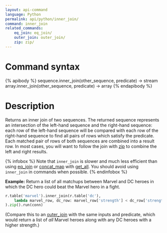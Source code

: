 ```yaml
---
layout: api-command
language: Python
permalink: api/python/inner_join/
command: inner_join
related_commands:
    eq_join: eq_join/
    outer_join: outer_join/
    zip: zip/
---
```


# Command syntax #

{% apibody %}
sequence.inner_join(other_sequence, predicate) &rarr; stream
array.inner_join(other_sequence, predicate) &rarr; array
{% endapibody %}

# Description #

Returns an inner join of two sequences. The returned sequence represents an intersection of the left-hand sequence and the right-hand sequence: each row of the left-hand sequence will be compared with each row of the right-hand sequence to find all pairs of rows which satisfy the predicate. Each matched pair of rows of both sequences are combined into a result row. In most cases, you will want to follow the join with [zip](/api/python/zip) to combine the left and right results.

{% infobox %}
Note that `inner_join` is slower and much less efficient than using [eq_join](/api/python/eq_join/) or [concat_map](/api/python/concat_map/) with [get_all](/api/python/get_all/). You should avoid using `inner_join` in commands when possible.
{% endinfobox %}

__Example:__ Return a list of all matchups between Marvel and DC heroes in which the DC hero could beat the Marvel hero in a fight.

```py
r.table('marvel').inner_join(r.table('dc'),
    lambda marvel_row, dc_row: marvel_row['strength'] < dc_row['strength']
).zip().run(conn)
```

(Compare this to an [outer_join](/api/python/outer_join) with the same inputs and predicate, which would return a list of *all* Marvel heroes along with any DC heroes with a higher strength.)